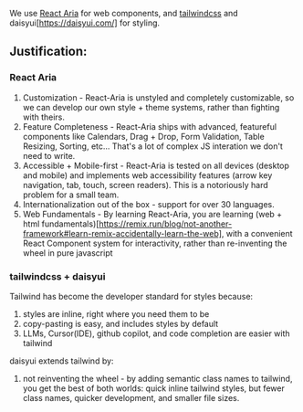 

We use [React Aria](https://react-spectrum.adobe.com/react-aria/) for web components, and [tailwindcss](https://tailwindcss.com/) and daisyui[https://daisyui.com/] for styling.


## Justification:

### React Aria
1. Customization - React-Aria is unstyled and completely customizable, so we can develop our own style + theme systems, rather than fighting with theirs.
2. Feature Completeness - React-Aria ships with advanced, featureful components like Calendars, Drag + Drop, Form Validation, Table Resizing, Sorting, etc... That's a lot of complex JS interation we don't need to write.
3. Accessible + Mobile-first - React-Aria is tested on all devices (desktop and mobile) and implements web accessibility features (arrow key navigation, tab, touch, screen readers). This is a notoriously hard problem for a small team.
4. Internationalization out of the box - support for over 30 languages.
5. Web Fundamentals - By learning React-Aria, you are learning (web + html fundamentals)[https://remix.run/blog/not-another-framework#learn-remix-accidentally-learn-the-web], with a convenient React Component system for interactivity, rather than re-inventing the wheel in pure javascript

### tailwindcss + daisyui

Tailwind has become the developer standard for styles because:
1. styles are inline, right where you need them to be
2. copy-pasting is easy, and includes styles by default
3. LLMs, Cursor(IDE), github copilot, and code completion are easier with tailwind

daisyui extends tailwind by:
1. not reinventing the wheel - by adding semantic class names to tailwind, you get the best of both worlds: quick inline tailwind styles, but fewer class names, quicker development, and smaller file sizes.